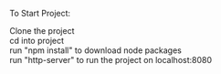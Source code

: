 To Start Project:

Clone the project  
cd into project  
run "npm install" to download node packages  
run "http-server" to run the project on localhost:8080  